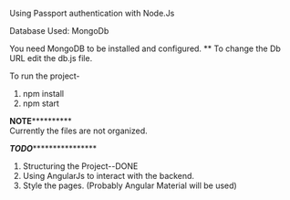 Using Passport authentication with Node.Js

Database Used: MongoDb

You need MongoDB to be installed and configured.
** To change the Db URL edit the db.js file.

To run the project-
1. npm install
2. npm start 


**************NOTE************************<br>
Currently the files are not organized.

***********TODO***************************<br>
1. Structuring the Project--DONE<br>
2. Using AngularJs to interact with the backend.<br>
3. Style the pages. (Probably Angular Material will be used)<br>
